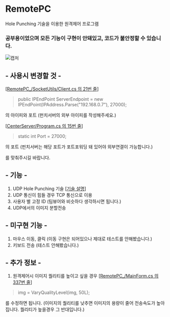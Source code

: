 # RemotePC
Hole Punching 기술을 이용한 원격제어 프로그램

### 공부용이었으며 모든 기능이 구현이 안돼있고, 코드가 불안정할 수 있습니다.

![캡처](https://user-images.githubusercontent.com/13937016/131717156-93c1c8cc-8f22-435c-9a6b-255882ef290d.jpg)

## - 사용시 변경할 것 -

[[RemotePC_/SocketUtils/Client.cs 의 21번 줄](https://github.com/KnifeLemon/RemotePC/blob/08e2e5cde2473952a09a787badd753b5d9082360/RemotePC_/SocketUtils/Client.cs#L21)]
> public IPEndPoint ServerEndpoint = new IPEndPoint(IPAddress.Parse("192.168.0.7"), 27000);

의 아이피와 포트 (펀치서버의 외부 아이피를 작성해주세요.)


[[CenterServer/Program.cs 의 15번 줄](https://github.com/KnifeLemon/RemotePC/blob/08e2e5cde2473952a09a787badd753b5d9082360/CenterServer/Program.cs#L15)]
> static int Port = 27000;

의 포트 (펀치서버는 해당 포트가 포트포워딩 돼 있어야 외부연결이 가능합니다.)

를 맞춰주시길 바랍니다.


## - 기능 -


1. UDP Hole Punching 기술 [[기술 설명](https://cjwoov.tistory.com/5)]
2. UDP 통신이 힘들 경우 TCP 통신으로 이용
3. 사용자 별 고정 ID (팀뷰어와 비슷하다 생각하시면 됩니다.)
4. UDP에서의 이미지 분할전송

## - 미구현 기능 -

1. 마우스 이동, 클릭 (이동 구현은 되어있으나 제대로 테스트를 안해봤습니다.)
2. 키보드 전송 (테스트 안해봤습니다.)

## - 추가 정보 -

1. 원격제어시 이미지 퀄리티를 높이고 싶을 경우
[[RemotePC_/MainForm.cs 의 337번 줄](https://github.com/KnifeLemon/RemotePC/blob/08e2e5cde2473952a09a787badd753b5d9082360/RemotePC_/MainForm.cs#L337)]
> img = VaryQualityLevel(img, 50L);

를 수정하면 됩니다.
(이미지의 퀄리티를 낮추면 이미지의 용량이 줄어 전송속도가 높아집니다. 퀄리티가 높을경우 그 반대입니다.)
